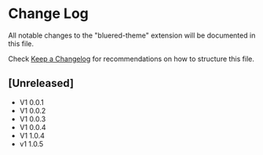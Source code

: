 # Change Log

All notable changes to the "bluered-theme" extension will be documented in this file.

Check [Keep a Changelog](http://keepachangelog.com/) for recommendations on how to structure this file.

## [Unreleased]

- V1 0.0.1
- V1 0.0.2
- V1 0.0.3
- V1 0.0.4
- V1 1.0.4
- v1 1.0.5
